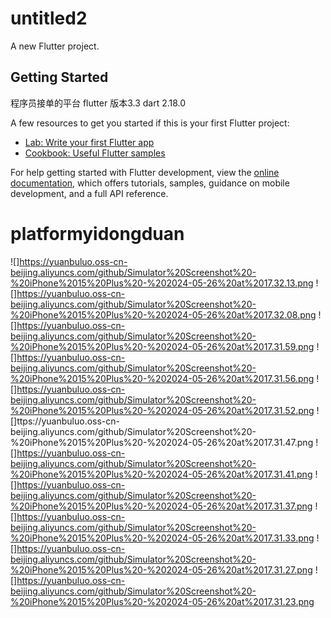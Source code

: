 # untitled2

A new Flutter project.

## Getting Started

程序员接单的平台 flutter 版本3.3 dart 2.18.0


A few resources to get you started if this is your first Flutter project:

- [Lab: Write your first Flutter app](https://docs.flutter.dev/get-started/codelab)
- [Cookbook: Useful Flutter samples](https://docs.flutter.dev/cookbook)

For help getting started with Flutter development, view the
[online documentation](https://docs.flutter.dev/), which offers tutorials,
samples, guidance on mobile development, and a full API reference.
# platformyidongduan

![]https://yuanbuluo.oss-cn-beijing.aliyuncs.com/github/Simulator%20Screenshot%20-%20iPhone%2015%20Plus%20-%202024-05-26%20at%2017.32.13.png
![]https://yuanbuluo.oss-cn-beijing.aliyuncs.com/github/Simulator%20Screenshot%20-%20iPhone%2015%20Plus%20-%202024-05-26%20at%2017.32.08.png
![]https://yuanbuluo.oss-cn-beijing.aliyuncs.com/github/Simulator%20Screenshot%20-%20iPhone%2015%20Plus%20-%202024-05-26%20at%2017.31.59.png
![]https://yuanbuluo.oss-cn-beijing.aliyuncs.com/github/Simulator%20Screenshot%20-%20iPhone%2015%20Plus%20-%202024-05-26%20at%2017.31.56.png
![]https://yuanbuluo.oss-cn-beijing.aliyuncs.com/github/Simulator%20Screenshot%20-%20iPhone%2015%20Plus%20-%202024-05-26%20at%2017.31.52.png
![]ttps://yuanbuluo.oss-cn-beijing.aliyuncs.com/github/Simulator%20Screenshot%20-%20iPhone%2015%20Plus%20-%202024-05-26%20at%2017.31.47.png
![]https://yuanbuluo.oss-cn-beijing.aliyuncs.com/github/Simulator%20Screenshot%20-%20iPhone%2015%20Plus%20-%202024-05-26%20at%2017.31.41.png
![]https://yuanbuluo.oss-cn-beijing.aliyuncs.com/github/Simulator%20Screenshot%20-%20iPhone%2015%20Plus%20-%202024-05-26%20at%2017.31.37.png
![]https://yuanbuluo.oss-cn-beijing.aliyuncs.com/github/Simulator%20Screenshot%20-%20iPhone%2015%20Plus%20-%202024-05-26%20at%2017.31.33.png
![]https://yuanbuluo.oss-cn-beijing.aliyuncs.com/github/Simulator%20Screenshot%20-%20iPhone%2015%20Plus%20-%202024-05-26%20at%2017.31.27.png
![]https://yuanbuluo.oss-cn-beijing.aliyuncs.com/github/Simulator%20Screenshot%20-%20iPhone%2015%20Plus%20-%202024-05-26%20at%2017.31.23.png